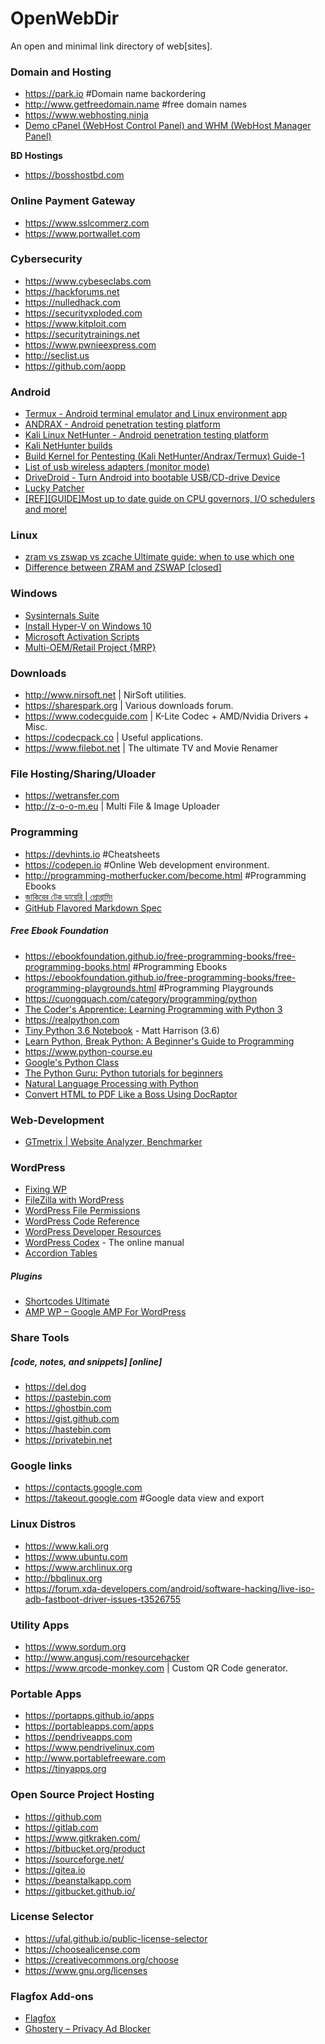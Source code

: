 # OpenWebDir
An open and minimal link directory of web[sites].

### Domain and Hosting
* https://park.io #Domain name backordering
* http://www.getfreedomain.name #free domain names
* https://www.webhosting.ninja
* [Demo cPanel (WebHost Control Panel) and WHM (WebHost Manager Panel)](https://cpanel.com/demo)

**BD Hostings**
* https://bosshostbd.com

### Online Payment Gateway
* https://www.sslcommerz.com
* https://www.portwallet.com

### Cybersecurity
* https://www.cybeseclabs.com
* https://hackforums.net
* https://nulledhack.com
* https://securityxploded.com
* https://www.kitploit.com
* https://securitytrainings.net
* https://www.pwnieexpress.com
* http://seclist.us
* https://github.com/aopp

### Android
* [Termux - Android terminal emulator and Linux environment app](https://termux.com)
* [ANDRAX - Android penetration testing platform](https://andrax.thecrackertechnology.com)
* [Kali Linux NetHunter - Android penetration testing platform](https://www.kali.org/kali-linux-nethunter)
* [Kali NetHunter builds](https://build.nethunter.com/kalifs/kalifs-latest)
* [Build Kernel for Pentesting (Kali NetHunter/Andrax/Termux) Guide-1](https://github.com/The-Cracker-Technology/ANDRAX-Mobile-Pentest/wiki/How-to-enable-monitor-mode-in-all-devices%3F)
* [List of usb wireless adapters (monitor mode)](https://www.wifi-antennas.com/topic/43-list-of-usb-wireless-adapters-monitor-mode)
* [DriveDroid - Turn Android into bootable USB/CD-drive Device](https://www.drivedroid.io)
* [Lucky Patcher](https://lucky-patcher.netbew.com)
* [[REF][GUIDE]Most up to date guide on CPU governors, I/O schedulers and more!](https://forum.xda-developers.com/general/general/ref-to-date-guide-cpu-governors-o-t3048957)

### Linux
* [zram vs zswap vs zcache Ultimate guide: when to use which one](https://askubuntu.com/questions/471912/zram-vs-zswap-vs-zcache-ultimate-guide-when-to-use-which-one)
* [Difference between ZRAM and ZSWAP [closed]](https://stackoverflow.com/questions/18437205/difference-between-zram-and-zswap)

### Windows
* [Sysinternals Suite](https://docs.microsoft.com/en-us/sysinternals/downloads/sysinternals-suite)
* [Install Hyper-V on Windows 10](https://docs.microsoft.com/en-us/virtualization/hyper-v-on-windows/about/..%5cquick-start%5cenable-hyper-v)
* [Microsoft Activation Scripts](https://www.nsaneforums.com/topic/316668-microsoft-activation-scripts-fork-open-source-clean-from-avs-detection)
* [Multi-OEM/Retail Project {MRP}](https://forums.mydigitallife.net/threads/multi-oem-retail-project-mrp-mk3.71555)

### Downloads
* http://www.nirsoft.net | NirSoft utilities.
* https://sharespark.org | Various downloads forum.
* https://www.codecguide.com | K-Lite Codec + AMD/Nvidia Drivers + Misc.
* https://codecpack.co | Useful applications.
* https://www.filebot.net | The ultimate TV and Movie Renamer

### File Hosting/Sharing/Uloader
* https://wetransfer.com
* http://z-o-o-m.eu | Multi File & Image Uploader

### Programming
* https://devhints.io #Cheatsheets
* https://codepen.io #Online Web development environment.
* http://programming-motherfucker.com/become.html #Programming Ebooks
* [জাকিরের টেক ডায়েরি | প্রোগ্রামিং](https://jakir.me/category/programming)
* [GitHub Flavored Markdown Spec](https://github.github.com/gfm)
##### Free Ebook Foundation
* https://ebookfoundation.github.io/free-programming-books/free-programming-books.html #Programming Ebooks
* https://ebookfoundation.github.io/free-programming-books/free-programming-playgrounds.html #Programming Playgrounds
* https://cuongquach.com/category/programming/python
* [The Coder's Apprentice: Learning Programming with Python 3](http://spronck.net/pythonbook)
* https://realpython.com
* [Tiny Python 3.6 Notebook](https://github.com/mattharrison/Tiny-Python-3.6-Notebook) - Matt Harrison (3.6)
* [Learn Python, Break Python: A Beginner's Guide to Programming](http://learnpythonbreakpython.com)
* https://www.python-course.eu
* [Google's Python Class](https://developers.google.com/edu/python)
* [The Python Guru: Python tutorials for beginners](https://thepythonguru.com)
* [Natural Language Processing with Python](http://www.nltk.org/book)
* [Convert HTML to PDF Like a Boss Using DocRaptor](https://thepythonguru.com/convert-html-pdf-like-boss-using-docraptor)

### Web-Development
* [GTmetrix | Website Analyzer, Benchmarker](https://gtmetrix.com)


### WordPress
* [Fixing WP](https://fixingwp.com)
* [FileZilla with WordPress](https://fixingwp.com/using-wordpress/how-to-use-filezilla-with-wordpress-upload-or-download-files)
* [WordPress File Permissions](https://fixingwp.com/wordpress-security/how-to-change-wordpress-file-permissions)
* [WordPress Code Reference](https://developer.wordpress.org/reference)
* [WordPress Developer Resources](https://developer.wordpress.org)
* [WordPress Codex](https://codex.wordpress.org) - The online manual
* [Accordion Tables](http://preview.codecanyon.net/item/accordion-tables-faqs-columns-and-more/full_screen_preview/10333046?_ga=2.202658769.1334623942.1544006026-1484663197.1544006026)
##### Plugins
* [Shortcodes Ultimate](https://wordpress.org/plugins/shortcodes-ultimate)
* [AMP WP – Google AMP For WordPress](https://wordpress.org/plugins/amp-wp)


### Share Tools
##### [code, notes, and snippets] [online]
* https://del.dog
* https://pastebin.com
* https://ghostbin.com
* https://gist.github.com
* https://hastebin.com
* https://privatebin.net

### Google links
* https://contacts.google.com
* https://takeout.google.com #Google data view and export

### Linux Distros
* https://www.kali.org
* https://www.ubuntu.com
* https://www.archlinux.org
* http://bbqlinux.org
* https://forum.xda-developers.com/android/software-hacking/live-iso-adb-fastboot-driver-issues-t3526755

### Utility Apps
* https://www.sordum.org
* http://www.angusj.com/resourcehacker
* https://www.qrcode-monkey.com | Custom QR Code generator.
### Portable Apps
* https://portapps.github.io/apps
* https://portableapps.com/apps
* https://pendriveapps.com
* https://www.pendrivelinux.com
* http://www.portablefreeware.com
* https://tinyapps.org

### Open Source Project Hosting
* https://github.com
* https://gitlab.com
* https://www.gitkraken.com/
* https://bitbucket.org/product
* https://sourceforge.net/
* https://gitea.io
* https://beanstalkapp.com
* https://gitbucket.github.io/

### License Selector
* https://ufal.github.io/public-license-selector
* https://choosealicense.com
* https://creativecommons.org/choose
* https://www.gnu.org/licenses

### Flagfox Add-ons
* [Flagfox](https://addons.mozilla.org/en-US/firefox/addon/flagfox/?src=search)
* [Ghostery – Privacy Ad Blocker](https://addons.mozilla.org/en-US/firefox/addon/ghostery)
